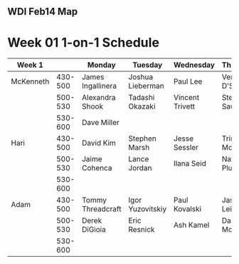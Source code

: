 ## WDI Feb14 Map

# Week 01 1-on-1 Schedule

|Week 1| | Monday | Tuesday | Wednesday | Thursday | Friday |
|---|---|---|---|---|---|---|
| McKenneth | 430-500 | James Ingallinera | Joshua Lieberman | Paul Lee | Verner D'Souza ||
|| 500-530 | Alexandra Shook | Tadashi Okazaki | Vincent Trivett | Stephen Saunders ||
|| 530-600 | Dave Miller |||||
| Hari | 430-500 | David Kim | Stephen Marsh | Jesse Sessler | Trinity Montoya ||
|| 500-530 | Jaime Cohenca | Lance Jordan | Ilana Seid | Nathan Plutzik ||
|| 530-600 ||||||
| Adam | 430-500 | Tommy Threadcraft | Igor Yuzovitskiy | Paul Kovalski | Jason Leibowitz ||
|| 500-530 | Derek DiGioia | Eric Resnick | Ash Kamel | Dan Morena ||
|| 530-600 ||||||